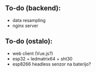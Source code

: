 ## To-do (backend):
* data resampling
* nginx server

## To-do (ostalo):
* web client (Vue.js?)
* esp32 + ledmatrix64 + sht30
* esp8266 headless senzor na baterijo?
